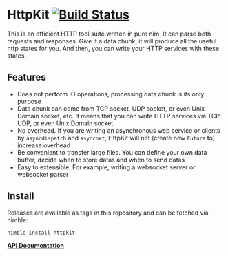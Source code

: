 # HttpKit [![Build Status](https://travis-ci.org/tulayang/httpkit.svg?branch=master)](https://travis-ci.org/tulayang/httpkit)

This is an efficient HTTP tool suite written in pure nim. It can parse both requests and responses. Give it a data chunk, it will produce all the useful http states for you. And then, you can write your HTTP services with these states. 

## Features

* Does not perform IO operations, processing data chunk is its only purpose
* Data chunk can come from TCP socket, UDP socket, or even Unix Domain socket, etc. It means that you can write HTTP services via TCP, UDP, or even Unix Domain socket
* No overhead. If you are writing an asynchronous web service or clients by ``asyncdispatch`` and ``asyncnet``, HttpKit will not (create new ``Future`` to) increase overhead
* Be convenient to transfer large files. You can define your own data buffer, decide when to store datas and when to send datas
* Easy to extensible. For example, writing a websocket server or websocket parser

## Install

Releases are available as tags in this repository and can be fetched via nimble:

```sh
nimble install httpkit
```

**[API Documentation](https://tulayang.github.io/httpkit)**

